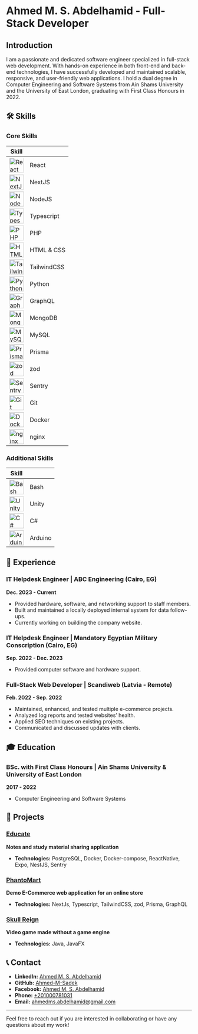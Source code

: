 # Ahmed M. S. Abdelhamid - Full-Stack Developer

## Introduction

I am a passionate and dedicated software engineer specialized in full-stack web development. With hands-on experience in both front-end and back-end technologies, I have successfully developed and maintained scalable, responsive, and user-friendly web applications. I hold a dual degree in Computer Engineering and Software Systems from Ain Shams University and the University of East London, graduating with First Class Honours in 2022.

## 🛠️ Skills

### Core Skills

| Skill                                                                                                       |             |
| ----------------------------------------------------------------------------------------------------------- | ----------- |
| <img src="https://www.ahmedmsabdelhamid.com/assets/react.svg" alt="React" width="40"/>                      | React       |
| <img src="https://www.ahmedmsabdelhamid.com/assets/nextjs-icon.svg" alt="NextJS" width="40"/>               | NextJS      |
| <img src="https://www.ahmedmsabdelhamid.com/assets/nodejs-icon.svg" alt="NodeJS" width="40"/>               | NodeJS      |
| <img src="https://www.ahmedmsabdelhamid.com/assets/typescript-icon-round.svg" alt="Typescript" width="40"/> | Typescript  |
| <img src="https://www.ahmedmsabdelhamid.com/assets/php-alt.svg" alt="PHP" width="40"/>                      | PHP         |
| <img src="https://www.ahmedmsabdelhamid.com/assets/html-css.svg" alt="HTML & CSS" width="40"/>              | HTML & CSS  |
| <img src="https://www.ahmedmsabdelhamid.com/assets/tailwindcss-icon.svg" alt="TailwindCSS" width="40"/>     | TailwindCSS |
| <img src="https://www.ahmedmsabdelhamid.com/assets/python.svg" alt="Python" width="40"/>                    | Python      |
| <img src="https://www.ahmedmsabdelhamid.com/assets/graphql.svg" alt="GraphQL" width="40"/>                  | GraphQL     |
| <img src="https://www.ahmedmsabdelhamid.com/assets/mongodb-icon.svg" alt="MongoDB" width="40"/>             | MongoDB     |
| <img src="https://www.ahmedmsabdelhamid.com/assets/mysql-icon.svg" alt="MySQL" width="40"/>                 | MySQL       |
| <img src="https://www.ahmedmsabdelhamid.com/assets/prisma.svg" alt="Prisma" width="40"/>                    | Prisma      |
| <img src="https://www.ahmedmsabdelhamid.com/assets/zod.svg" alt="zod" width="40"/>                          | zod         |
| <img src="https://www.ahmedmsabdelhamid.com/assets/sentry-icon.svg" alt="Sentry" width="40"/>               | Sentry      |
| <img src="https://www.ahmedmsabdelhamid.com/assets/git-icon.svg" alt="Git" width="40"/>                     | Git         |
| <img src="https://www.ahmedmsabdelhamid.com/assets/docker-icon.svg" alt="Docker" width="40"/>               | Docker      |
| <img src="https://www.ahmedmsabdelhamid.com/assets/nginx.svg" alt="nginx" width="40"/>                      | nginx       |

### Additional Skills

| Skill                                                                                      |         |
| ------------------------------------------------------------------------------------------ | ------- |
| <img src="https://www.ahmedmsabdelhamid.com/assets/bash-icon.svg" alt="Bash" width="40"/>  | Bash    |
| <img src="https://www.ahmedmsabdelhamid.com/assets/unity.svg" alt="Unity" width="40"/>     | Unity   |
| <img src="https://www.ahmedmsabdelhamid.com/assets/c-sharp.svg" alt="C#" width="40"/>      | C#      |
| <img src="https://www.ahmedmsabdelhamid.com/assets/arduino.svg" alt="Arduino" width="40"/> | Arduino |

## 💼 Experience

### IT Helpdesk Engineer | ABC Engineering (Cairo, EG)

**Dec. 2023 - Current**

- Provided hardware, software, and networking support to staff members.
- Built and maintained a locally deployed internal system for data follow-ups.
- Currently working on building the company website.

### IT Helpdesk Engineer | Mandatory Egyptian Military Conscription (Cairo, EG)

**Sep. 2022 - Dec. 2023**

- Provided computer software and hardware support.

### Full-Stack Web Developer | Scandiweb (Latvia - Remote)

**Feb. 2022 - Sep. 2022**

- Maintained, enhanced, and tested multiple e-commerce projects.
- Analyzed log reports and tested websites’ health.
- Applied SEO techniques on existing projects.
- Communicated and discussed updates with clients.

## 🎓 Education

### BSc. with First Class Honours | Ain Shams University & University of East London

**2017 - 2022**

- Computer Engineering and Software Systems

## 🚀 Projects

### [Educate](https://www.figma.com/proto/2OlSP7IMMLOl72O9csxwSe/Mobile-App?node-id=0-1&t=48N4nv9mFfCNmk9v-1)

**Notes and study material sharing application**

- **Technologies:** PostgreSQL, Docker, Docker-compose, ReactNative, Expo, NestJS, Sentry

### [PhantoMart](https://phantomart.ahmedmsabdelhamid.com/)

**Demo E-Commerce web application for an online store**

- **Technologies:** NextJs, Typescript, TailwindCSS, zod, Prisma, GraphQL

### [Skull Reign](https://github.com/rameziophobia/skull-reign-2D-topdown-shooter)

**Video game made without a game engine**

- **Technologies:** Java, JavaFX

## 📞 Contact

- **LinkedIn:** [Ahmed M. S. Abdelhamid](https://www.linkedin.com/in/ahmedms-abdelhamid)
- **GitHub:** [Ahmed-M-Sadek](https://github.com/Ahmed-M-Sadek)
- **Facebook:** [Ahmed M. S. Abdelhamid](https://www.facebook.com/ahmedmohamedsadek.1998)
- **Phone:** [+201000781031](tel:+201000781031)
- **Email:** [ahmedms.abdelhamid@gmail.com](mailto:ahmedms.abdelhamid@gmail.com)

---

Feel free to reach out if you are interested in collaborating or have any questions about my work!
